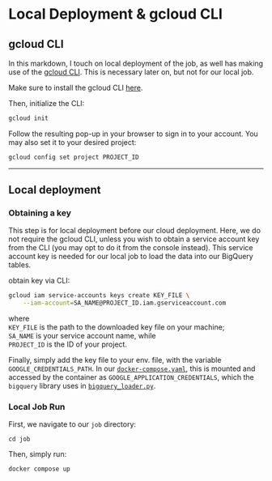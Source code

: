 # Local Deployment & gcloud CLI

## gcloud CLI
In this markdown, I touch on local deployment of the job, as well has making use of the [gcloud CLI](https://cloud.google.com/sdk/gcloud). This is necessary later on, but not for our local job.

Make sure to install the gcloud CLI [here](https://cloud.google.com/sdk/docs/install).

Then, initialize the CLI:

```bash
gcloud init
```

Follow the resulting pop-up in your browser to sign in to your account. You may also set it to  your desired project:

```bash
gcloud config set project PROJECT_ID
```

***

## Local deployment

### Obtaining a key

This step is for local deployment before our cloud deployment. Here, we do not require the gcloud CLI, unless you wish to obtain a service account key from the CLI (you may opt to do it from the console instead). This service account key is needed for our local job to load the data into our BigQuery tables.

obtain key via CLI:

```bash
gcloud iam service-accounts keys create KEY_FILE \
    --iam-account=SA_NAME@PROJECT_ID.iam.gserviceaccount.com
```

where \
`KEY_FILE` is the path to the downloaded key file on your machine; \
`SA_NAME` is your service account name, while \
`PROJECT_ID` is the ID of your project.

Finally, simply add the key file to your env. file, with the variable `GOOGLE_CREDENTIALS_PATH`. In our [`docker-compose.yaml`](/job/docker-compose.yaml), this is mounted and accessed by the container as `GOOGLE_APPLICATION_CREDENTIALS`, which the `bigquery` library uses in [`bigquery_loader.py`](/job/bigquery_loader.py).

### Local Job Run

First, we navigate to our `job` directory:

```
cd job
```
Then, simply run:

```bash
docker compose up
```


